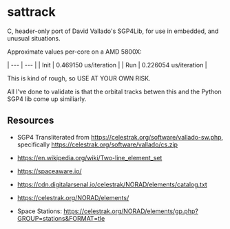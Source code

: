 # sattrack

C, header-only port of David Vallado's SGP4Lib, for use in embedded, and unusual situations.

Approximate values per-core on a AMD 5800X:

| --- | --- |
| Init | 0.469150 us/iteration |
| Run |  0.226054 us/iteration |

This is kind of rough, so USE AT YOUR OWN RISK.

All I've done to validate is that the orbital tracks betwen this and the Python SGP4 lib come up similiarly.

## Resources
 * SGP4 Transliterated from https://celestrak.org/software/vallado-sw.php, specifically https://celestrak.org/software/vallado/cs.zip

 * https://en.wikipedia.org/wiki/Two-line_element_set

 * https://spaceaware.io/
 * https://cdn.digitalarsenal.io/celestrak/NORAD/elements/catalog.txt


 * https://celestrak.org/NORAD/elements/
 * Space Stations: https://celestrak.org/NORAD/elements/gp.php?GROUP=stations&FORMAT=tle


